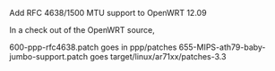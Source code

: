 Add RFC 4638/1500 MTU support to OpenWRT 12.09

In a check out of the OpenWRT source, 

600-ppp-rfc4638.patch goes in ppp/patches
655-MIPS-ath79-baby-jumbo-support.patch goes target/linux/ar71xx/patches-3.3

